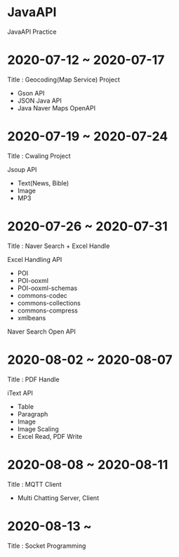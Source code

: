 # JavaAPI
JavaAPI Practice

# 2020-07-12 ~ 2020-07-17
 Title : Geocoding(Map Service) Project
- Gson API
- JSON Java API
- Java Naver Maps OpenAPI

# 2020-07-19 ~ 2020-07-24
 Title : Cwaling Project

Jsoup API
- Text(News, Bible)
- Image
- MP3

# 2020-07-26 ~ 2020-07-31
 Title : Naver Search + Excel Handle
 
Excel Handling API
- POI
- POI-ooxml
- POI-ooxml-schemas
- commons-codec
- commons-collections
- commons-compress
- xmlbeans

Naver Search Open API

# 2020-08-02 ~ 2020-08-07
 Title : PDF Handle

iText API
- Table
- Paragraph
- Image
- Image Scaling
- Excel Read, PDF Write

# 2020-08-08 ~ 2020-08-11
 Title : MQTT Client
 - Multi Chatting Server, Client
 
# 2020-08-13 ~
 Title : Socket Programming
